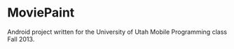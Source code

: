 MoviePaint
==========

Android project written for the University of Utah Mobile Programming class Fall 2013.
